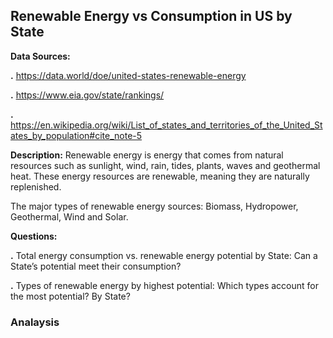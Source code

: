 
## Renewable Energy vs Consumption in US by State

**Data Sources:**

**.** https://data.world/doe/united-states-renewable-energy

**.** https://www.eia.gov/state/rankings/

**.** https://en.wikipedia.org/wiki/List_of_states_and_territories_of_the_United_States_by_population#cite_note-5

**Description:**
Renewable energy is energy that comes from natural resources such as sunlight, wind, rain, tides, plants, waves and geothermal heat. These energy resources are renewable, meaning they are naturally replenished.

The major types of renewable energy sources: Biomass, Hydropower, Geothermal, Wind and Solar.

**Questions:**

**.** Total energy consumption vs. renewable energy potential by State: Can a State’s potential meet their consumption?

**.** Types of renewable energy by highest potential: Which types account for the most potential? By State?

### Analaysis



